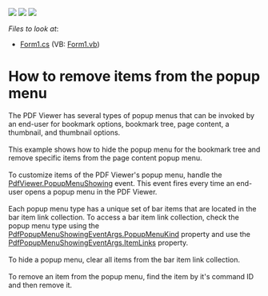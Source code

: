 <!-- default badges list -->
![](https://img.shields.io/endpoint?url=https://codecentral.devexpress.com/api/v1/VersionRange/128595831/19.1.5%2B)
[![](https://img.shields.io/badge/Open_in_DevExpress_Support_Center-FF7200?style=flat-square&logo=DevExpress&logoColor=white)](https://supportcenter.devexpress.com/ticket/details/T602115)
[![](https://img.shields.io/badge/📖_How_to_use_DevExpress_Examples-e9f6fc?style=flat-square)](https://docs.devexpress.com/GeneralInformation/403183)
<!-- default badges end -->
<!-- default file list -->
*Files to look at*:

* [Form1.cs](./CS/RemoveItemsFromPopupMenu/Form1.cs) (VB: [Form1.vb](./VB/RemoveItemsFromPopupMenu/Form1.vb))
<!-- default file list end -->
# How to remove items from the popup menu


The PDF Viewer has several types of popup menus that can be invoked by an end-user for bookmark options, bookmark tree, page content, a thumbnail, and thumbnail options. <br><br>This example shows how to hide the popup menu for the bookmark tree and remove specific items from the page content popup menu.<br><br>To customize items of the PDF Viewer's popup menu, handle the <a href="https://documentation.devexpress.com/WindowsForms/DevExpress.XtraPdfViewer.PdfViewer.PopupMenuShowing.event">PdfViewer.PopupMenuShowing</a> event. This event fires every time an end-user opens a popup menu in the PDF Viewer. <br><br>Each popup menu type has a unique set of bar items that are located in the bar item link collection. To access a bar item link collection, check the popup menu type using the <a href="https://documentation.devexpress.com/WindowsForms/DevExpress.XtraPdfViewer.PdfPopupMenuShowingEventArgs.PopupMenuKind.property">PdfPopupMenuShowingEventArgs.PopupMenuKind</a> property and use the <a href="https://documentation.devexpress.com/WindowsForms/DevExpress.XtraPdfViewer.PdfPopupMenuShowingEventArgs.ItemLinks.property">PdfPopupMenuShowingEventArgs.ItemLinks</a> property.<br><br>To hide a popup menu, clear all items from the bar item link collection. <br><br>To remove an item from the popup menu, find the item by it's command ID and then remove it.<br><br>

<br/>


